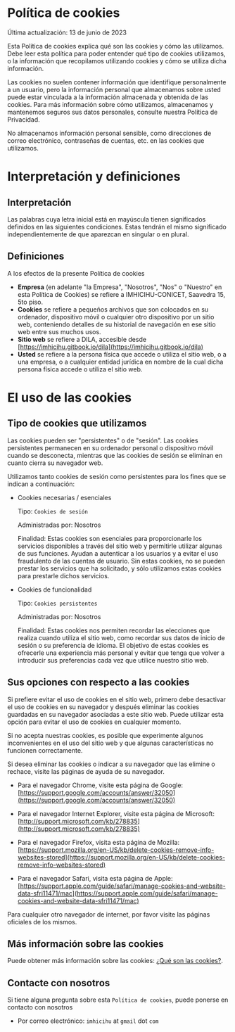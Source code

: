 # Política de cookies

Última actualización: 13 de junio de 2023

Esta Política de cookies explica qué son las cookies y cómo las utilizamos. Debe leer esta política para poder entender qué tipo de cookies utilizamos, o la información que recopilamos utilizando cookies y cómo se utiliza dicha  información. 

Las cookies no suelen contener información que identifique personalmente a un usuario, pero la información personal que almacenamos sobre usted puede estar vinculada a la información almacenada y obtenida de las cookies. Para más información sobre cómo utilizamos, almacenamos y mantenemos seguros sus datos personales, consulte nuestra Política de Privacidad.

No almacenamos información personal sensible, como direcciones de correo electrónico, contraseñas de cuentas, etc. en las cookies que utilizamos.

# Interpretación y definiciones

## Interpretación

Las palabras cuya letra inicial está en mayúscula tienen significados definidos en las siguientes condiciones. Estas tendrán el mismo significado independientemente de que aparezcan en singular o en plural.

## Definiciones

A los efectos de la presente Política de cookies

- __Empresa__ (en adelante "la Empresa", "Nosotros", "Nos" o "Nuestro" en esta Política de Cookies) se refiere a IMHICIHU-CONICET, Saavedra 15, 5to piso.
- __Cookies__ se refiere a pequeños archivos que son colocados en su ordenador, dispositivo móvil o cualquier otro dispositivo por un sitio web, conteniendo detalles de su historial de navegación en ese sitio web entre sus muchos usos.
- __Sitio web__ se refiere a DILA, accesible desde [https://imhicihu.gitbook.io/dila](https://imhicihu.gitbook.io/dila)
- __Usted__ se refiere a la persona física que accede o utiliza el sitio web, o a una empresa, o a cualquier entidad jurídica en nombre de la cual dicha persona física accede o utiliza el sitio web.

# El uso de las cookies

## Tipo de cookies que utilizamos

Las cookies pueden ser "persistentes" o de "sesión". Las cookies persistentes permanecen en su ordenador personal o dispositivo móvil cuando se desconecta, mientras que las cookies de sesión se eliminan en cuanto cierra su navegador web.

Utilizamos tanto cookies de sesión como persistentes para los fines que se indican a continuación:

- Cookies necesarias / esenciales

   Tipo: `Cookies de sesión`

   Administradas por: Nosotros

   Finalidad: Estas cookies son esenciales para proporcionarle los servicios disponibles a través del sitio web y permitirle utilizar algunas de sus funciones. Ayudan a autenticar a los usuarios y a evitar el uso fraudulento de las cuentas de usuario. Sin estas cookies, no se pueden prestar los servicios que ha solicitado, y sólo utilizamos estas cookies para prestarle dichos servicios.

- Cookies de funcionalidad

   Tipo: `Cookies persistentes`

   Administradas por: Nosotros

   Finalidad: Estas cookies nos permiten recordar las elecciones que realiza cuando utiliza el sitio web, como recordar sus datos de inicio de sesión o su preferencia de idioma. El objetivo de estas cookies es ofrecerle una experiencia más personal y evitar que tenga que volver a introducir sus preferencias cada vez que utilice nuestro sitio web.




## Sus opciones con respecto a las cookies

Si prefiere evitar el uso de cookies en el sitio web, primero debe desactivar el uso de cookies en su navegador y después eliminar las cookies guardadas en su navegador asociadas a este sitio web. Puede utilizar esta opción para evitar el uso de cookies en cualquier momento.

Si no acepta nuestras cookies, es posible que experimente algunos inconvenientes en el uso del sitio web y que algunas características no funcionen correctamente.

Si desea eliminar las cookies o indicar a su navegador que las elimine o rechace, visite las páginas de ayuda de su navegador.

- Para el navegador Chrome, visite esta página de Google: [https://support.google.com/accounts/answer/32050](https://support.google.com/accounts/answer/32050)

- Para el navegador Internet Explorer, visite esta página de Microsoft: [http://support.microsoft.com/kb/278835](http://support.microsoft.com/kb/278835)

- Para el navegador Firefox, visita esta página de Mozilla: [https://support.mozilla.org/en-US/kb/delete-cookies-remove-info-websites-stored](https://support.mozilla.org/en-US/kb/delete-cookies-remove-info-websites-stored)

- Para el navegador Safari, visita esta página de Apple: [https://support.apple.com/guide/safari/manage-cookies-and-website-data-sfri11471/mac](https://support.apple.com/guide/safari/manage-cookies-and-website-data-sfri11471/mac)

Para cualquier otro navegador de internet, por favor visite las páginas oficiales de los mismos.

## Más información sobre las cookies

Puede obtener más información sobre las cookies: [¿Qué son las cookies?](https://es.wikipedia.org/wiki/Cookie_(inform%C3%A1tica)).

## Contacte con nosotros

Si tiene alguna pregunta sobre esta `Política de cookies`, puede ponerse en contacto con nosotros


- Por correo electrónico: `imhicihu` at `gmail` dot `com`